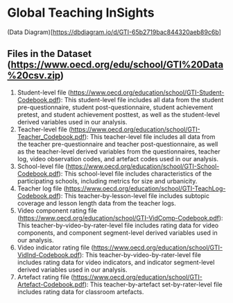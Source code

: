 # Global Teaching InSights

(Data Diagram)[https://dbdiagram.io/d/GTI-65b2719bac844320aeb89c6b]

## Files in the Dataset (https://www.oecd.org/edu/school/GTI%20Data%20csv.zip)

1. Student-level file (https://www.oecd.org/education/school/GTI-Student-Codebook.pdf): 
		This student-level file includes all data from the student pre-questionnaire, student post-questionnaire, student achievement pretest, and student  achievement posttest, as well as the student-level derived variables used in our analysis.
2. Teacher-level file (https://www.oecd.org/education/school/GTI-Teacher_Codebook.pdf): 
		This teacher-level file includes all data from the teacher pre-questionnaire and teacher post-questionnaire, as well as the teacher-level derived variables from the questionnaires, teacher log, video observation codes, and artefact codes used in our analysis.
3. School-level file (https://www.oecd.org/education/school/GTI-School-Codebook.pdf): 
		This school-level file includes characteristics of the participating schools, including metrics for size and urbanicity.
4. Teacher log file (https://www.oecd.org/education/school/GTI-TeachLog-Codebook.pdf): 
		This teacher-by-lesson-level file includes subtopic coverage and lesson length data from the teacher logs. 
5. Video component rating file (https://www.oecd.org/education/school/GTI-VidComp-Codebook.pdf): 
		This teacher-by-video-by-rater-level file includes rating data for video components, and component segment-level derived variables used in our analysis.
6. Video indicator rating file (https://www.oecd.org/education/school/GTI-VidInd-Codebook.pdf): 
		This teacher-by-video-by-rater-level file includes rating data for video indicators, and indicator segment-level derived variables used in our analysis.
7. Artefact rating file (https://www.oecd.org/education/school/GTI-Artefact-Codebook.pdf): 
		This teacher-by-artefact set-by-rater-level file includes rating data for classroom artefacts.
